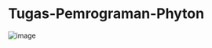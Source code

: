 # Tugas-Pemrograman-Phyton
![image](https://user-images.githubusercontent.com/115335408/195971461-d8ce8973-86dc-43ed-a8fb-41708144320e.png)
